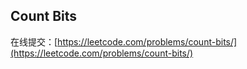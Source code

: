 ## Count Bits

在线提交：[https://leetcode.com/problems/count-bits/](https://leetcode.com/problems/count-bits/)
